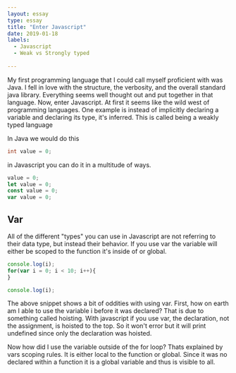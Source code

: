 ```yaml
---
layout: essay
type: essay
title: "Enter Javascript"
date: 2019-01-18
labels:
  - Javascript
  - Weak vs Strongly typed
  
---
```


My first programming language that I could call myself proficient with was Java. I fell in love with the structure, the verbosity, and the overall standard java library. Everything seems well thought out and put together in that language. Now, enter Javascript. At first it seems like the wild west of programming languages. One example is instead of implicitly declaring a variable and declaring its type, it's inferred. This is called being a weakly typed language 

In Java we would do this
```java
int value = 0;
```

in Javascript you can do it in a multitude of ways.

```js
value = 0;
let value = 0;
const value = 0;
var value = 0;
```

<h2>Var</h2>
All of the different "types" you can use in Javascript are not referring to their data type, but instead their behavior. If you use var the variable will either be scoped to the function it's inside of or global.

```js
console.log(i);
for(var i = 0; i < 10; i++){
}

console.log(i);
```

The above snippet shows a bit of oddities with using var. First, how on earth am I able to use the variable i before it was declared? That is due to something called hoisting. With javascript if you use var, the declaration, not the assignment, is hoisted to the top. So it won't error but it will print undefined since only the declaration was hoisted.

Now how did I use the variable outside of the for loop? Thats explained by vars scoping rules. It is either local to the function or global. Since it was no declared within a function it is a global variable and thus is visible to all.




